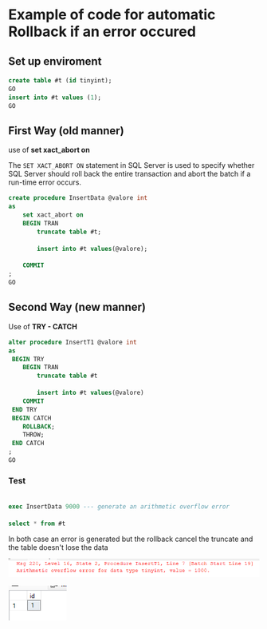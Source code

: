 # Example of code for automatic Rollback if an error occured

## Set up enviroment

```SQL
create table #t (id tinyint);
GO
insert into #t values (1);
GO
```

## First Way (old manner)

use of **set xact_abort on**

The `SET XACT_ABORT ON` statement in SQL Server is used to specify whether SQL Server should roll back the entire transaction and abort the batch if a run-time error occurs.

```SQL
create procedure InsertData @valore int 
as
    set xact_abort on 
    BEGIN TRAN
        truncate table #t;

        insert into #t values(@valore);

    COMMIT
;
GO
```

## Second Way (new manner)

Use of **TRY - CATCH**

``` SQL
alter procedure InsertT1 @valore int 
as
 BEGIN TRY
    BEGIN TRAN
        truncate table #t

        insert into #t values(@valore)
    COMMIT
 END TRY
 BEGIN CATCH
    ROLLBACK;
    THROW;
 END CATCH
;
GO
```

### Test

```SQL

exec InsertData 9000 --- generate an arithmetic overflow error

select * from #t

```

In both case an error is generated but the rollback cancel the truncate and the table doesn't lose the data

![Alt text](../Assets/RollBack01.png)

![Alt text](../Assets/RollBack02.png)
